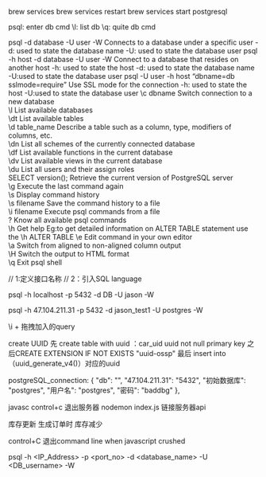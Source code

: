 brew services
brew services restart
brew services start postgresql

psql: enter db cmd
\l: list db
\q: quite db cmd


psql -d database -U user -W	Connects to a database under a specific user	-d: used to state the database name 
-U: used to state the database user
psql -h host -d database -U user -W	Connect to a database that resides on another host	-h: used to state the host 
-d: used to state the database name 
-U:used to state the database user
psql -U user -h host “dbname=db sslmode=require”	Use SSL mode for the connection	-h: used to state the host 
-U:used to state the database user
\c dbname	Switch connection to a new database	 
\l	List available databases	 
\dt	List available tables	 
\d table_name	Describe a table such as a column, type, modifiers of columns, etc.	 
\dn	List all schemes of the currently connected database	 
\df	List available functions in the current database	 
\dv	List available views in the current database	 
\du	List all users and their assign roles	 
SELECT version();	Retrieve the current version of PostgreSQL server	 
\g	Execute the last command again	 
\s	Display command history	 
\s filename	Save the command history to a file	 
\i filename	Execute psql commands from a file	 
\?	Know all available psql commands	 
\h	Get help	Eg:to get detailed information on ALTER TABLE statement use the \h ALTER TABLE
\e	Edit command in your own editor	 
\a	Switch from aligned to non-aligned column output	 
\H	Switch the output to HTML format	 
\q	Exit psql shell	 

// 1:定义接口名称
// 2：引入SQL language


psql -h localhost -p 5432 -d DB -U jason -W

psql -h 47.104.211.31 -p 5432 -d jason_test1 -U postgres -W

\i + 拖拽加入的query

create UUID
先 create table with uuid ：car_uid uuid not null primary key
之后CREATE EXTENSION IF NOT EXISTS "uuid-ossp"
最后 insert into （uuid_generate_v4()）对应的uuid


postgreSQL_connection: {
"db": "",
"47.104.211.31": "5432",
"初始数据库": "postgres",
"用户名": "postgres",
"密码": "baddbg"
},


javasc
control+c 退出服务器
nodemon index.js 链接服务器api

库存更新 生成订单时 库存减少

control+C 退出command line when javascript crushed



psql -h <IP_Address> -p <port_no> -d <database_name> -U <DB_username> -W